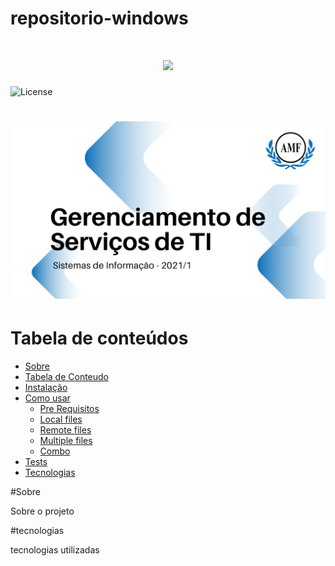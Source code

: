 # repositorio-windows

<h1 align="center">
  <img src="https://img.shields.io/bower/l/boostrap" width="650px">
</h1>

<img alt="License" src="https://img.shields.io/badge/license-MIT-%2304D361">


<h1 align="center">
  <img alt="Logo do repositório incluindo o nome da disciplina, logo da AMF e o semestre 2021/1 " src="capaGit.png" width="650px">
</h1>

Tabela de conteúdos
=================
<!--ts-->
   * [Sobre](#Sobre)
   * [Tabela de Conteudo](#tabela-de-conteudo)
   * [Instalação](#instalacao)
   * [Como usar](#como-usar)
      * [Pre Requisitos](#pre-requisitos)
      * [Local files](#local-files)
      * [Remote files](#remote-files)
      * [Multiple files](#multiple-files)
      * [Combo](#combo)
   * [Tests](#testes)
   * [Tecnologias](#tecnologias)
<!--te-->

#Sobre 

Sobre o projeto

#tecnologias

tecnologias utilizadas
